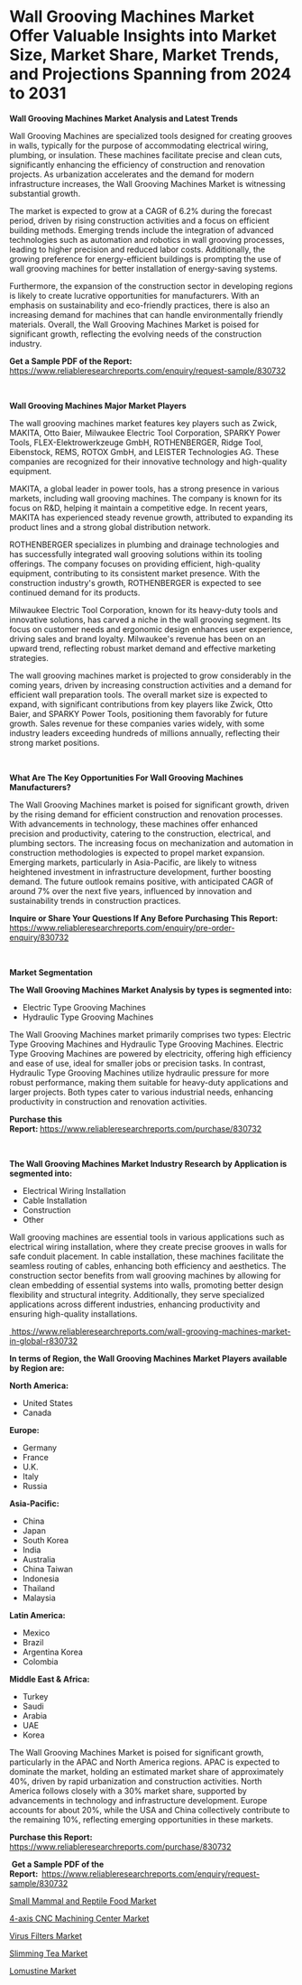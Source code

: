 <p><h1>Wall Grooving Machines Market Offer Valuable Insights into Market Size, Market Share, Market Trends, and Projections Spanning from 2024 to 2031</h1></p><p><strong>Wall Grooving Machines Market Analysis and Latest Trends</strong></p>
<p><p>Wall Grooving Machines are specialized tools designed for creating grooves in walls, typically for the purpose of accommodating electrical wiring, plumbing, or insulation. These machines facilitate precise and clean cuts, significantly enhancing the efficiency of construction and renovation projects. As urbanization accelerates and the demand for modern infrastructure increases, the Wall Grooving Machines Market is witnessing substantial growth.</p><p>The market is expected to grow at a CAGR of 6.2% during the forecast period, driven by rising construction activities and a focus on efficient building methods. Emerging trends include the integration of advanced technologies such as automation and robotics in wall grooving processes, leading to higher precision and reduced labor costs. Additionally, the growing preference for energy-efficient buildings is prompting the use of wall grooving machines for better installation of energy-saving systems.</p><p>Furthermore, the expansion of the construction sector in developing regions is likely to create lucrative opportunities for manufacturers. With an emphasis on sustainability and eco-friendly practices, there is also an increasing demand for machines that can handle environmentally friendly materials. Overall, the Wall Grooving Machines Market is poised for significant growth, reflecting the evolving needs of the construction industry.</p></p>
<p><strong>Get a Sample PDF of the Report:&nbsp;</strong> <a href="https://www.reliableresearchreports.com/enquiry/request-sample/830732?utm_campaign=10&utm_medium=2&utm_source=Github&utm_content=ia&utm_term=08102024&utm_id=wall-grooving-machines">https://www.reliableresearchreports.com/enquiry/request-sample/830732</a></p>
<p>&nbsp;</p>
<p><strong>Wall Grooving Machines Major Market Players</strong></p>
<p><p>The wall grooving machines market features key players such as Zwick, MAKITA, Otto Baier, Milwaukee Electric Tool Corporation, SPARKY Power Tools, FLEX-Elektrowerkzeuge GmbH, ROTHENBERGER, Ridge Tool, Eibenstock, REMS, ROTOX GmbH, and LEISTER Technologies AG. These companies are recognized for their innovative technology and high-quality equipment.</p><p>MAKITA, a global leader in power tools, has a strong presence in various markets, including wall grooving machines. The company is known for its focus on R&D, helping it maintain a competitive edge. In recent years, MAKITA has experienced steady revenue growth, attributed to expanding its product lines and a strong global distribution network.</p><p>ROTHENBERGER specializes in plumbing and drainage technologies and has successfully integrated wall grooving solutions within its tooling offerings. The company focuses on providing efficient, high-quality equipment, contributing to its consistent market presence. With the construction industry's growth, ROTHENBERGER is expected to see continued demand for its products.</p><p>Milwaukee Electric Tool Corporation, known for its heavy-duty tools and innovative solutions, has carved a niche in the wall grooving segment. Its focus on customer needs and ergonomic design enhances user experience, driving sales and brand loyalty. Milwaukee's revenue has been on an upward trend, reflecting robust market demand and effective marketing strategies.</p><p>The wall grooving machines market is projected to grow considerably in the coming years, driven by increasing construction activities and a demand for efficient wall preparation tools. The overall market size is expected to expand, with significant contributions from key players like Zwick, Otto Baier, and SPARKY Power Tools, positioning them favorably for future growth. Sales revenue for these companies varies widely, with some industry leaders exceeding hundreds of millions annually, reflecting their strong market positions.</p></p>
<p>&nbsp;</p>
<p><strong>What Are The Key Opportunities For Wall Grooving Machines Manufacturers?</strong></p>
<p><p>The Wall Grooving Machines market is poised for significant growth, driven by the rising demand for efficient construction and renovation processes. With advancements in technology, these machines offer enhanced precision and productivity, catering to the construction, electrical, and plumbing sectors. The increasing focus on mechanization and automation in construction methodologies is expected to propel market expansion. Emerging markets, particularly in Asia-Pacific, are likely to witness heightened investment in infrastructure development, further boosting demand. The future outlook remains positive, with anticipated CAGR of around 7% over the next five years, influenced by innovation and sustainability trends in construction practices.</p></p>
<p><strong>Inquire or Share Your Questions If Any Before Purchasing This Report:</strong> <a href="https://www.reliableresearchreports.com/enquiry/pre-order-enquiry/830732?utm_campaign=10&utm_medium=2&utm_source=Github&utm_content=ia&utm_term=08102024&utm_id=wall-grooving-machines">https://www.reliableresearchreports.com/enquiry/pre-order-enquiry/830732</a></p>
<p>&nbsp;</p>
<p><strong>Market Segmentation</strong></p>
<p><strong>The Wall Grooving Machines Market Analysis by types is segmented into:</strong></p>
<p><ul><li>Electric Type Grooving Machines</li><li>Hydraulic Type Grooving Machines</li></ul></p>
<p><p>The Wall Grooving Machines market primarily comprises two types: Electric Type Grooving Machines and Hydraulic Type Grooving Machines. Electric Type Grooving Machines are powered by electricity, offering high efficiency and ease of use, ideal for smaller jobs or precision tasks. In contrast, Hydraulic Type Grooving Machines utilize hydraulic pressure for more robust performance, making them suitable for heavy-duty applications and larger projects. Both types cater to various industrial needs, enhancing productivity in construction and renovation activities.</p></p>
<p><strong>Purchase this Report:&nbsp;</strong><a href="https://www.reliableresearchreports.com/purchase/830732?utm_campaign=10&utm_medium=2&utm_source=Github&utm_content=ia&utm_term=08102024&utm_id=wall-grooving-machines">https://www.reliableresearchreports.com/purchase/830732</a></p>
<p>&nbsp;</p>
<p><strong>The Wall Grooving Machines Market Industry Research by Application is segmented into:</strong></p>
<p><ul><li>Electrical Wiring Installation</li><li>Cable Installation</li><li>Construction</li><li>Other</li></ul></p>
<p><p>Wall grooving machines are essential tools in various applications such as electrical wiring installation, where they create precise grooves in walls for safe conduit placement. In cable installation, these machines facilitate the seamless routing of cables, enhancing both efficiency and aesthetics. The construction sector benefits from wall grooving machines by allowing for clean embedding of essential systems into walls, promoting better design flexibility and structural integrity. Additionally, they serve specialized applications across different industries, enhancing productivity and ensuring high-quality installations.</p></p>
<p><a href="https://www.reliableresearchreports.com/wall-grooving-machines-market-in-global-r830732?utm_campaign=10&utm_medium=2&utm_source=Github&utm_content=ia&utm_term=08102024&utm_id=wall-grooving-machines">&nbsp;https://www.reliableresearchreports.com/wall-grooving-machines-market-in-global-r830732</a></p>
<p><strong>In terms of Region, the Wall Grooving Machines Market Players available by Region are:</strong></p>
<p>
    <p> <strong> North America: </strong>
        <ul>
            <li>United States</li>
            <li>Canada</li>
        </ul>
        </p> 
    <p> <strong> Europe: </strong>
        <ul>
            <li>Germany</li>
            <li>France</li>
            <li>U.K.</li>
            <li>Italy</li>
            <li>Russia</li>
        </ul>
        </p> 
    <p> <strong> Asia-Pacific: </strong>
        <ul>
            <li>China</li>
            <li>Japan</li>
            <li>South Korea</li>
            <li>India</li>
            <li>Australia</li>
            <li>China Taiwan</li>
            <li>Indonesia</li>
            <li>Thailand</li>
            <li>Malaysia</li>
        </ul>
        </p> 
    <p> <strong> Latin America: </strong>
        <ul>
            <li>Mexico</li>
            <li>Brazil</li>
            <li>Argentina Korea</li>
            <li>Colombia</li>
        </ul>
        </p> 
    <p> <strong> Middle East & Africa: </strong>
        <ul>
            <li>Turkey</li>
            <li>Saudi</li>
            <li>Arabia</li>
            <li>UAE</li>
            <li>Korea</li>
        </ul>
    </p>
    </p>
<p><p>The Wall Grooving Machines Market is poised for significant growth, particularly in the APAC and North America regions. APAC is expected to dominate the market, holding an estimated market share of approximately 40%, driven by rapid urbanization and construction activities. North America follows closely with a 30% market share, supported by advancements in technology and infrastructure development. Europe accounts for about 20%, while the USA and China collectively contribute to the remaining 10%, reflecting emerging opportunities in these markets.</p></p>
<p><strong>Purchase this Report: </strong><a href="https://www.reliableresearchreports.com/purchase/830732?utm_campaign=10&utm_medium=2&utm_source=Github&utm_content=ia&utm_term=08102024&utm_id=wall-grooving-machines">https://www.reliableresearchreports.com/purchase/830732</a></p>
<p>&nbsp;<strong>Get a Sample PDF of the Report:&nbsp;&nbsp;</strong><a href="https://www.reliableresearchreports.com/enquiry/request-sample/830732?utm_campaign=10&utm_medium=2&utm_source=Github&utm_content=ia&utm_term=08102024&utm_id=wall-grooving-machines">https://www.reliableresearchreports.com/enquiry/request-sample/830732</a></p>
<p><strong></strong></p>
<p><p><a href="https://issuu.com/reportprime-2/docs/small-mammal-and-reptile-food-marke_5072a155b27044?utm_campaign=10&utm_medium=2&utm_source=Github&utm_content=ia&utm_term=08102024&utm_id=wall-grooving-machines">Small Mammal and Reptile Food Market</a></p><p><a href="https://github.com/mahnoor2003/Market-Research-Report-List-6/blob/main/4-axis-cnc-machining-center-market.md?utm_campaign=10&utm_medium=2&utm_source=Github&utm_content=ia&utm_term=08102024&utm_id=wall-grooving-machines">4-axis CNC Machining Center Market</a></p><p><a href="https://github.com/ygfu6u/Market-Research-Report-List-1/blob/main/virus-filters-market.md?utm_campaign=10&utm_medium=2&utm_source=Github&utm_content=ia&utm_term=08102024&utm_id=wall-grooving-machines">Virus Filters Market</a></p><p><a href="https://issuu.com/reportprime-2/docs/slimming-tea-market-size-2030.pptx_23f39113178866?utm_campaign=10&utm_medium=2&utm_source=Github&utm_content=ia&utm_term=08102024&utm_id=wall-grooving-machines">Slimming Tea Market</a></p><p><a href="https://www.linkedin.com/pulse/lomustine-market-size-share-growth-analysis-type-application-hospital-6wd4e?utm_campaign=10&utm_medium=2&utm_source=Github&utm_content=ia&utm_term=08102024&utm_id=wall-grooving-machines">Lomustine Market</a></p></p>